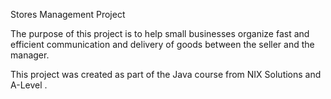 Stores Management Project

The purpose of this project is to help small businesses organize fast and efficient 
communication and delivery of goods between the seller and the manager.

This project was created as part of the Java course from NIX Solutions and A-Level .